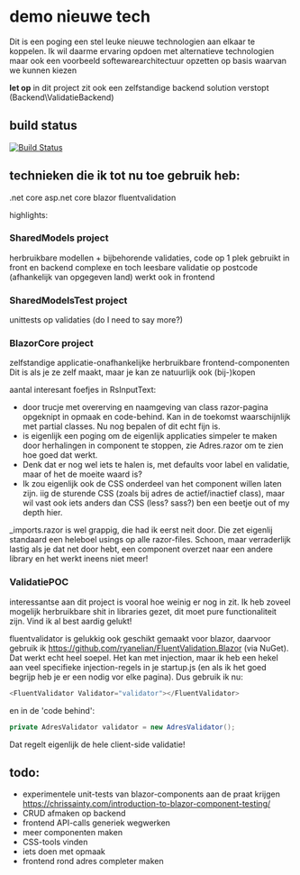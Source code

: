 # demo nieuwe tech
Dit is een poging een stel leuke nieuwe technologien aan elkaar te koppelen.
Ik wil daarme ervaring opdoen met alternatieve technologien
maar ook een voorbeeld softewarearchitectuur opzetten op basis waarvan we kunnen kiezen

**let op** in dit project zit ook een zelfstandige backend solution verstopt (Backend\ValidatieBackend)

## build status
[![Build Status](https://dev.azure.com/palulu/Validaties/_apis/build/status/jlieuw.BlazorPOC?branchName=master)](https://dev.azure.com/palulu/Validaties/_build/latest?definitionId=9&branchName=master)

## technieken die ik tot nu toe gebruik heb:
.net core
asp.net core
blazor
fluentvalidation

highlights:
### SharedModels project
herbruikbare modellen + bijbehorende validaties, code op 1 plek gebruikt in front en backend
complexe en toch leesbare validatie op postcode (afhankelijk van opgegeven land) werkt ook in frontend

### SharedModelsTest project
unittests op validaties (do I need to say more?)

### BlazorCore project
zelfstandige applicatie-onafhankelijke herbruikbare frontend-componenten
Dit is als je ze zelf maakt, maar je kan ze natuurlijk ook (bij-)kopen

aantal interesant foefjes in RsInputText:
* door trucje met overerving en naamgeving van class razor-pagina opgeknipt in opmaak en code-behind. Kan in de toekomst waarschijnlijk met partial classes. Nu nog bepalen of dit echt fijn is.
* is eigenlijk een poging om de eigenlijk applicaties simpeler te maken door herhalingen in component te stoppen, zie Adres.razor om te zien hoe goed dat werkt.
* Denk dat er nog wel iets te halen is, met defaults voor label en validatie, maar of het de moeite waard is?
* Ik zou eigenlijk ook de CSS onderdeel van het component willen laten zijn. iig de sturende CSS (zoals bij adres de actief/inactief class), maar wil vast ook iets anders dan CSS (less? sass?) ben een beetje out of my depth hier.

_imports.razor is wel grappig, die had ik eerst neit door. Die zet eigenlij standaard een heleboel usings op alle razor-files. Schoon, maar verraderlijk lastig als je dat net door hebt, een component overzet naar een andere library en het werkt ineens niet meer!

### ValidatiePOC
interessantse aan dit project is vooral hoe weinig er nog in zit. Ik heb zoveel mogelijk herbruikbare shit in libraries gezet, dit moet pure functionaliteit zijn. Vind ik al best aardig gelukt!

fluentvalidator is gelukkig ook geschikt gemaakt voor blazor, daarvoor gebruik ik https://github.com/ryanelian/FluentValidation.Blazor (via NuGet). Dat werkt echt heel soepel.
Het kan met injection, maar ik heb een hekel aan veel specifieke injection-regels in je startup.js (en als ik het goed begrijp heb je er een nodig vor elke pagina). Dus gebruik ik nu:
```C#
<FluentValidator Validator="validator"></FluentValidator>
```

en in de 'code behind':
```C#
private AdresValidator validator = new AdresValidator();
```

Dat regelt eigenlijk de hele client-side validatie!





## todo:
* experimentele unit-tests van blazor-components aan de praat krijgen
https://chrissainty.com/introduction-to-blazor-component-testing/
* CRUD afmaken op backend
* frontend API-calls generiek wegwerken
* meer componenten maken
* CSS-tools vinden
* iets doen met opmaak
* frontend rond adres completer maken
